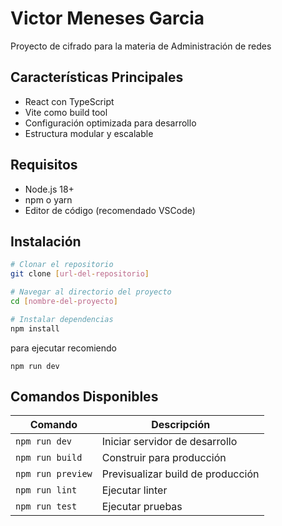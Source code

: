 # Victor Meneses Garcia

Proyecto de cifrado para la materia de Administración de redes

## Características Principales

* React con TypeScript
* Vite como build tool
* Configuración optimizada para desarrollo
* Estructura modular y escalable

## Requisitos

* Node.js 18+
* npm o yarn
* Editor de código (recomendado VSCode)

## Instalación

```bash
# Clonar el repositorio
git clone [url-del-repositorio]

# Navegar al directorio del proyecto
cd [nombre-del-proyecto]

# Instalar dependencias
npm install
```
para ejecutar recomiendo
```
npm run dev
```
## Comandos Disponibles

| Comando | Descripción |
| --- | --- |
| `npm run dev` | Iniciar servidor de desarrollo |
| `npm run build` | Construir para producción |
| `npm run preview` | Previsualizar build de producción |
| `npm run lint` | Ejecutar linter |
| `npm run test` | Ejecutar pruebas |
```
